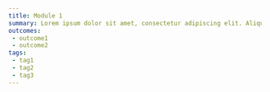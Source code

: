 ```yaml
---
title: Module 1
summary: Lorem ipsum dolor sit amet, consectetur adipiscing elit. Aliquam pretium lectus tortor, sit amet feugiat orci tincidunt sed. Sed posuere elit at libero consectetur congue.
outcomes:
 - outcome1
 - outcome2
tags:
 - tag1
 - tag2
 - tag3
---
```

